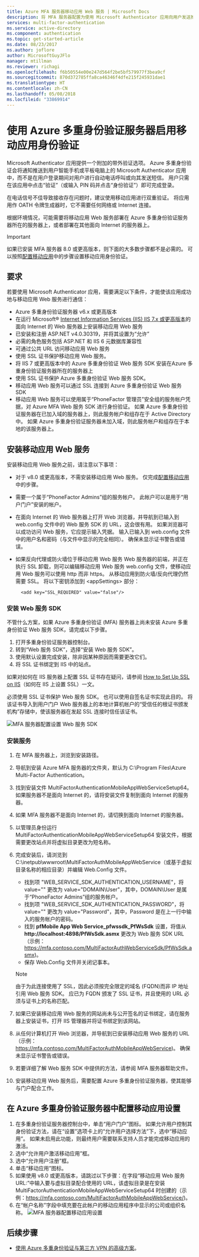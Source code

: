 ```yaml
---
title: Azure MFA 服务器移动应用 Web 服务 | Microsoft Docs
description: 将 MFA 服务器配置为使用 Microsoft Authenticator 应用向用户发送推送通知。
services: multi-factor-authentication
ms.service: active-directory
ms.component: authentication
ms.topic: get-started-article
ms.date: 08/23/2017
ms.author: joflore
author: MicrosoftGuyJFlo
manager: mtillman
ms.reviewer: richagi
ms.openlocfilehash: f6b50554e00e247d564f2be5bf579977f3bea9cf
ms.sourcegitcommit: 870d372785ffa8ca46346f4dfe215f245931dae1
ms.translationtype: HT
ms.contentlocale: zh-CN
ms.lasthandoff: 05/08/2018
ms.locfileid: "33869914"
---
```

# <a name="enable-mobile-app-authentication-with-azure-multi-factor-authentication-server"></a>使用 Azure 多重身份验证服务器启用移动应用身份验证

Microsoft Authenticator 应用提供一个附加的带外验证选项。 Azure 多重身份验证会将通知推送到用户智能手机或平板电脑上的 Microsoft Authenticator 应用中，而不是在用户登录期间对用户进行自动电话呼叫或向其发送短信。 用户只需在该应用中点击“验证”（或输入 PIN 码并点击“身份验证”）即可完成登录。

在电话信号不佳导致接收存在问题时，建议使用移动应用进行双重验证。 将应用用作 OATH 令牌生成器时，它不需要任何网络或 Internet 连接。

根据环境情况，可能需要将移动应用 Web 服务部署在 Azure 多重身份验证服务器所在的服务器上，或者部署在其他面向 Internet 的服务器上。

> [!IMPORTANT]
> 如果已安装 MFA 服务器 8.0 或更高版本，则下面的大多数步骤都不是必需的。 可以按照[配置移动应用](#configure-the-mobile-app-settings-in-the-azure-multi-factor-authentication-server)中的步骤设置移动应用身份验证。

## <a name="requirements"></a>要求

若要使用 Microsoft Authenticator 应用，需要满足以下条件，才能使该应用成功地与移动应用 Web 服务进行通信：

* Azure 多重身份验证服务器 v6.x 或更高版本
* 在运行 Microsoft® [Internet Information Services (IIS) IIS 7.x 或更高版本](http://www.iis.net/)的面向 Internet 的 Web 服务器上安装移动应用 Web 服务
* 已安装和注册 ASP.NET v4.0.30319，并将其设置为“允许”
* 必需的角色服务包括 ASP.NET 和 IIS 6 元数据库兼容性
* 可通过公共 URL 访问移动应用 Web 服务
* 使用 SSL 证书保护移动应用 Web 服务。
* 将 IIS 7 或更高版本中的 Azure 多重身份验证 Web 服务 SDK 安装在Azure 多重身份验证服务器所在的服务器上
* 使用 SSL 证书保护 Azure 多重身份验证 Web 服务 SDK。
* 移动应用 Web 服务可以通过 SSL 连接到 Azure 多重身份验证 Web 服务 SDK
* 移动应用 Web 服务可以使用属于“PhoneFactor 管理员”安全组的服务帐户凭据，对 Azure MFA Web 服务 SDK 进行身份验证。 如果 Azure 多重身份验证服务器在已加入域的服务器上，则此服务帐户和组存在于 Active Directory 中。 如果 Azure 多重身份验证服务器未加入域，则此服务帐户和组存在于本地的该服务器上。

## <a name="install-the-mobile-app-web-service"></a>安装移动应用 Web 服务

安装移动应用 Web 服务之前，请注意以下事项：

* 对于 v8.0 或更高版本，不需安装移动应用 Web 服务。 仅完成[配置移动应用](#configure-the-mobile-app-settings-in-the-azure-multi-factor-authentication-server)中的步骤。
* 需要一个属于“PhoneFactor Admins”组的服务帐户。 此帐户可以是用于“用户门户”安装的帐户。
* 在面向 Internet 的 Web 服务器上打开 Ｗeb 浏览器，并导航到已输入到 web.config 文件中的 Web 服务 SDK 的 URL，这会很有用。 如果浏览器可以成功访问 Web 服务，它应提示输入凭据。 输入已输入到 web.config 文件中的用户名和密码（与文件中显示的完全相同）。 确保未显示证书警告或错误。
* 如果反向代理或防火墙位于移动应用 Web 服务 Web 服务器的前端，并正在执行 SSL 卸载，则可以编辑移动应用 Web 服务 web.config 文件，使移动应用 Web 服务可以使用 http 而非 https。 从移动应用到防火墙/反向代理仍然需要 SSL。 将以下密钥添加到 \<appSettings\> 部分：

        <add key="SSL_REQUIRED" value="false"/>

### <a name="install-the-web-service-sdk"></a>安装 Web 服务 SDK

不管什么方案，如果 Azure 多重身份验证 (MFA) 服务器上尚未安装 Azure 多重身份验证 Web 服务 SDK，请完成以下步骤。

1. 打开多重身份验证服务器控制台。
2. 转到“Web 服务 SDK”，选择“安装 Web 服务 SDK”。
3. 使用默认设置完成安装，除非因某种原因而需要更改它们。
4. 将 SSL 证书绑定到 IIS 中的站点。

如果对如何在 IIS 服务器上配置 SSL 证书存在疑问，请参阅 [How to Set Up SSL on IIS](https://docs.microsoft.com/iis/manage/configuring-security/how-to-set-up-ssl-on-iis)（如何在 IIS 上设置 SSL）一文。

必须使用 SSL 证书保护 Web 服务 SDK。 也可以使用自签名证书实现此目的。 将该证书导入到用户门户 Web 服务器上的本地计算机帐户的“受信任的根证书颁发机构”存储中，使该服务器在发起 SSL 连接时信任该证书。

![MFA 服务器配置设置 Web 服务 SDK](./media/howto-mfaserver-deploy-mobileapp/sdk.png)

### <a name="install-the-service"></a>安装服务

1. 在 MFA 服务器上，浏览到安装路径。
2. 导航到安装 Azure MFA 服务器的文件夹，默认为 C:\Program Files\Azure Multi-Factor Authentication。
3. 找到安装文件 MultiFactorAuthenticationMobileAppWebServiceSetup64。 如果服务器不是面向 Internet 的，请将安装文件复制到面向 Internet 的服务器。
4. 如果 MFA 服务器不是面向 Internet 的，请切换到面向 Internet 的服务器。
5. 以管理员身份运行 MultiFactorAuthenticationMobileAppWebServiceSetup64 安装文件，根据需要更改站点并将虚拟目录更改为短名称。
6. 完成安装后，请浏览到 C:\inetpub\wwwroot\MultiFactorAuthMobileAppWebService（或基于虚拟目录名称的相应目录）并编辑 Web.Config 文件。

   * 找到项 "WEB_SERVICE_SDK_AUTHENTICATION_USERNAME"，将 value="" 更改为 value="DOMAIN\User"，其中，DOMAIN\User 是属于“PhoneFactor Admins”组的服务帐户。
   * 找到项 "WEB_SERVICE_SDK_AUTHENTICATION_PASSWORD"，将 value="" 更改为 value="Password"，其中，Password 是在上一行中输入的服务帐户的密码。
   * 找到 **pfMobile App Web Service_pfwssdk_PfWsSdk** 设置，将值从 **http://localhost:4898/PfWsSdk.asmx** 更改为 Web 服务 SDK URL（示例：https://mfa.contoso.com/MultiFactorAuthWebServiceSdk/PfWsSdk.asmx)。
   * 保存 Web.Config 文件并关闭记事本。

   > [!NOTE]
   > 由于为此连接使用了 SSL，因此必须按完全限定的域名 (FQDN)而非 IP 地址引用 Web 服务 SDK。 应已为 FQDN 颁发了 SSL 证书，并且使用的 URL 必须与证书上的名称匹配。

7. 如果已安装移动应用 Web 服务的网站尚未与公开签名的证书绑定，请在服务器上安装证书，打开 IIS 管理器并将证书绑定到该网站。
8. 从任何计算机打开 Web 浏览器，并导航到已安装移动应用 Web 服务的 URL（示例：https://mfa.contoso.com/MultiFactorAuthMobileAppWebService)。 确保未显示证书警告或错误。
9. 若要详细了解 Web 服务 SDK 中提供的方法，请参阅 MFA 服务器帮助文件。
10. 安装移动应用 Web 服务后，需要配置 Azure 多重身份验证服务器，使其能够与门户配合工作。

## <a name="configure-the-mobile-app-settings-in-the-azure-multi-factor-authentication-server"></a>在 Azure 多重身份验证服务器中配置移动应用设置

1. 在多重身份验证服务器控制台中，单击“用户门户”图标。 如果允许用户控制其身份验证方法，请在“设置”选项卡上的“允许用户选择方法”下，选中“移动应用”。 如果未启用此功能，则最终用户需要联系支持人员才能完成移动应用的激活。
2. 选中“允许用户激活移动应用”框。
3. 选中“允许用户注册”框。
4. 单击“移动应用”图标。
5. 如果使用 v8.0 或更高版本，请跳过以下步骤：在字段“移动应用 Web 服务 URL:”中输入要与虚拟目录配合使用的 URL，该虚拟目录是在安装 MultiFactorAuthenticationMobileAppWebServiceSetup64 时创建的（示例：https://mfa.contoso.com/MultiFactorAuthMobileAppWebService/)。
6. 在“帐户名称”字段中填充要在此帐户的移动应用程序中显示的公司或组织名称。
   ![MFA 服务器配置移动应用设置](./media/howto-mfaserver-deploy-mobileapp/mobile.png)

## <a name="next-steps"></a>后续步骤

- [使用 Azure 多重身份验证与第三方 VPN 的高级方案](howto-mfaserver-nps-vpn.md)。
